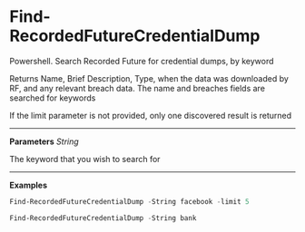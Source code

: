 # Find-RecordedFutureCredentialDump
Powershell.  Search Recorded Future for credential dumps, by keyword

Returns Name, Brief Description, Type, when the data was downloaded by RF, and any relevant breach data.  The name and breaches fields are searched for keywords

If the limit parameter is not provided, only one discovered result is returned

---
**Parameters**
_String_

The keyword that you wish to search for

---

**Examples**
  ```powershell
Find-RecordedFutureCredentialDump -String facebook -limit 5
```

  ```powershell
Find-RecordedFutureCredentialDump -String bank
```
